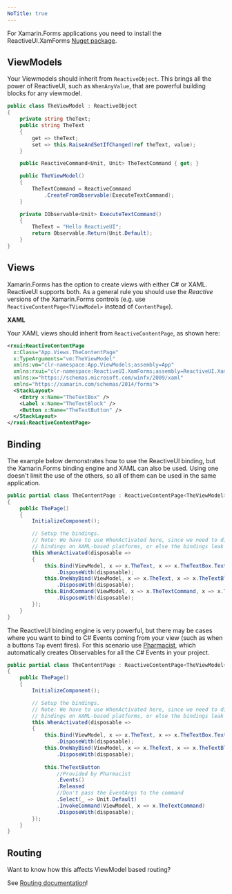 ```yaml
---
NoTitle: true
---
```

For Xamarin.Forms applications you need to install the ReactiveUI.XamForms [Nuget package](https://www.nuget.org/packages/ReactiveUI.XamForms/).

## ViewModels

Your Viewmodels should inherit from `ReactiveObject`. This brings all the power of ReactiveUI, such as `WhenAnyValue`, that are powerful building blocks for any viewmodel.

```csharp
public class TheViewModel : ReactiveObject
{
    private string theText;
    public string TheText
    {
        get => theText;
        set => this.RaiseAndSetIfChanged(ref theText, value);
    }

    public ReactiveCommand<Unit, Unit> TheTextCommand { get; }

    public TheViewModel()
    {
        TheTextCommand = ReactiveCommand
            .CreateFromObservable(ExecuteTextCommand);
    }

    private IObservable<Unit> ExecuteTextCommand()
    {
        TheText = "Hello ReactiveUI";
        return Observable.Return(Unit.Default);
    }
}
```

## Views

Xamarin.Forms has the option to create views with either C# or XAML. ReactiveUI supports both. As a general rule you should use the _Reactive_ versions of the Xamarin.Forms controls (e.g. use `ReactiveContentPage<TViewModel>` instead of `ContentPage`).

**XAML**

Your XAML views should inherit from `ReactiveContentPage`, as shown here:

```xml
<rxui:ReactiveContentPage
  x:Class="App.Views.TheContentPage"
  x:TypeArguments="vm:TheViewModel"          
  xmlns:vm="clr-namespace:App.ViewModels;assembly=App"
  xmlns:rxui="clr-namespace:ReactiveUI.XamForms;assembly=ReactiveUI.XamForms"
  xmlns:x="https://schemas.microsoft.com/winfx/2009/xaml"
  xmlns="https://xamarin.com/schemas/2014/forms">
  <StackLayout>
    <Entry x:Name="TheTextBox" />
    <Label x:Name="TheTextBlock" />
    <Button x:Name="TheTextButton" />
  </StackLayout>
</rxui:ReactiveContentPage>
```

## Binding

The example below demonstrates how to use the ReactiveUI binding, but the Xamarin.Forms binding engine and XAML can also be used. Using one doesn't limit the use of the others, so all of them can be used in the same application.

```csharp
public partial class TheContentPage : ReactiveContentPage<TheViewModel>
{
    public ThePage()
    {
        InitializeComponent();

        // Setup the bindings.
        // Note: We have to use WhenActivated here, since we need to dispose the
        // bindings on XAML-based platforms, or else the bindings leak memory.
        this.WhenActivated(disposable =>
        {
            this.Bind(ViewModel, x => x.TheText, x => x.TheTextBox.Text)
                .DisposeWith(disposable);
            this.OneWayBind(ViewModel, x => x.TheText, x => x.TheTextBlock.Text)
                .DisposeWith(disposable);
            this.BindCommand(ViewModel, x => x.TheTextCommand, x => x.TheTextButton)
                .DisposeWith(disposable);
        });
    }
}
```

The ReactiveUI binding engine is very powerful, but there may be cases where you want to bind to C# Events coming from your view (such as when a buttons `Tap` event fires). For this scenario use [Pharmacist](https://github.com/reactiveui/Pharmacist), which automatically creates Observables for all the C# Events in your project.

```csharp
public partial class TheContentPage : ReactiveContentPage<TheViewModel>
{
    public ThePage()
    {
        InitializeComponent();

        // Setup the bindings.
        // Note: We have to use WhenActivated here, since we need to dispose the
        // bindings on XAML-based platforms, or else the bindings leak memory.
        this.WhenActivated(disposable =>
        {
            this.Bind(ViewModel, x => x.TheText, x => x.TheTextBox.Text)
                .DisposeWith(disposable);
            this.OneWayBind(ViewModel, x => x.TheText, x => x.TheTextBlock.Text)
                .DisposeWith(disposable);
                
            this.TheTextButton
                //Provided by Pharmacist
                .Events()
                .Released
                //Don't pass the EventArgs to the command
                .Select(_ => Unit.Default)
                .InvokeCommand(ViewModel, x => x.TheTextCommand)
                .DisposeWith(disposable);
        });
    }
}
```

## Routing

Want to know how this affects ViewModel based routing?

See [Routing documentation](~/docs/handbook/routing.md)!
